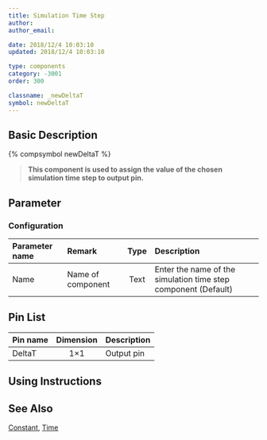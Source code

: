 ```yaml
---
title: Simulation Time Step
author:
author_email:

date: 2018/12/4 10:03:10
updated: 2018/12/4 10:03:10

type: components
category: -3001
order: 300

classname: _newDeltaT
symbol: newDeltaT
---
```


## Basic Description

{% compsymbol newDeltaT %}

> **This component is used to assign the value of the chosen simulation time step to output pin.**

## Parameter

### Configuration

| Parameter name | Remark            | Type | Description                                                    |
| :------------- | :---------------- | :--: | :------------------------------------------------------------- |
| Name           | Name of component | Text | Enter the name of the simulation time step component (Default) |

## Pin List

| Pin name | Dimension | Description |
| :------- | :-------: | :---------- |
| DeltaT   |    1×1    | Output pin  |

## Using Instructions

## See Also

[Constant](comp_newConstant.md), [Time](comp_newTime.md)
